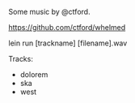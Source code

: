 Some music by @ctford.

https://github.com/ctford/whelmed

lein run \[trackname\] \[filename\].wav

Tracks:
  * dolorem
  * ska
  * west
